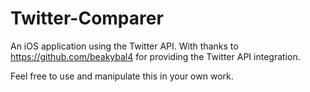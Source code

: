 Twitter-Comparer
================

An iOS application using the Twitter API.
With thanks to https://github.com/beakybal4 for providing the Twitter API integration.

Feel free to use and manipulate this in your own work.
